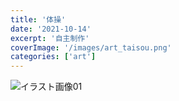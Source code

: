 ```yaml
---
title: '体操'
date: '2021-10-14'
excerpt: '自主制作'
coverImage: '/images/art_taisou.png'
categories: ['art']
--- 
```


![イラスト画像01](/images/art_taisou.png)  